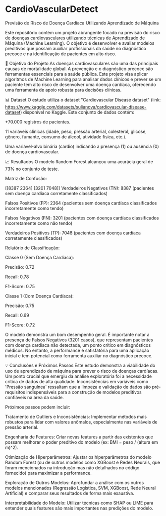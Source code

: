 # CardioVascularDetect
Previsão de Risco de Doença Cardíaca Utilizando Aprendizado de Máquina

Este repositório contém um projeto abrangente focado na previsão do risco de doenças cardiovasculares utilizando técnicas de Aprendizado de Máquina (Machine Learning). O objetivo é desenvolver e avaliar modelos preditivos que possam auxiliar profissionais da saúde no diagnóstico precoce e na identificação de pacientes em alto risco.

🎯 Objetivo do Projeto
As doenças cardiovasculares são uma das principais causas de mortalidade global. A prevenção e o diagnóstico precoce são ferramentas essenciais para a saúde pública. Este projeto visa aplicar algoritmos de Machine Learning para analisar dados clínicos e prever se um paciente tem alto risco de desenvolver uma doença cardíaca, oferecendo uma ferramenta de apoio robusta para decisões clínicas.

📊 Dataset
O estudo utiliza o dataset "Cardiovascular Disease dataset" (link: https://www.kaggle.com/datasets/sulianova/cardiovascular-disease-dataset) disponível no Kaggle. Este conjunto de dados contém:

+70.000 registros de pacientes.

11 variáveis clínicas (idade, peso, pressão arterial, colesterol, glicose, gênero, fumante, consumo de álcool, atividade física, etc.).

Uma variável-alvo binária (cardio) indicando a presença (1) ou ausência (0) de doença cardiovascular.

📈 Resultados
O modelo Random Forest alcançou uma acurácia geral de 73% no conjunto de teste.

Matriz de Confusão:

[[8387 2364]
 [3201 7048]]
Verdadeiros Negativos (TN): 8387 (pacientes sem doença cardíaca corretamente classificados)

Falsos Positivos (FP): 2364 (pacientes sem doença cardíaca classificados incorretamente como tendo)

Falsos Negativos (FN): 3201 (pacientes com doença cardíaca classificados incorretamente como não tendo)

Verdadeiros Positivos (TP): 7048 (pacientes com doença cardíaca corretamente classificados)

Relatório de Classificação:

Classe 0 (Sem Doença Cardíaca):

Precisão: 0.72

Recall: 0.78

F1-Score: 0.75

Classe 1 (Com Doença Cardíaca):

Precisão: 0.75

Recall: 0.69

F1-Score: 0.72

O modelo demonstra um bom desempenho geral. É importante notar a presença de Falsos Negativos (3201 casos), que representam pacientes com doença cardíaca não detectada, um ponto crítico em diagnósticos médicos. No entanto, a performance é satisfatória para uma aplicação inicial e tem potencial como ferramenta auxiliar no diagnóstico precoce.

💡 Conclusões e Próximos Passos
Este estudo demonstra a viabilidade do uso de aprendizado de máquina para prever o risco de doenças cardíacas. Um ponto crucial que emergiu da análise exploratória foi a necessidade crítica de dados de alta qualidade. Inconsistências em variáveis como 'Pressão sanguínea' ressaltam que a limpeza e validação de dados são pré-requisitos indispensáveis para a construção de modelos preditivos confiáveis na área da saúde.

Próximos passos podem incluir:

Tratamento de Outliers e Inconsistências: Implementar métodos mais robustos para lidar com valores anômalos, especialmente nas variáveis de pressão arterial.

Engenharia de Features: Criar novas features a partir das existentes que possam melhorar o poder preditivo do modelo (ex: BMI = peso / (altura em m)^2).

Otimização de Hiperparâmetros: Ajustar os hiperparâmetros do modelo Random Forest (ou de outros modelos como XGBoost e Redes Neurais, que foram mencionados na introdução mas não detalhados no código fornecido) para maximizar a performance.

Exploração de Outros Modelos: Aprofundar a análise com os outros modelos mencionados (Regressão Logística, SVM, XGBoost, Rede Neural Artificial) e comparar seus resultados de forma mais exaustiva.

Interpretabilidade do Modelo: Utilizar técnicas como SHAP ou LIME para entender quais features são mais importantes nas predições do modelo.


